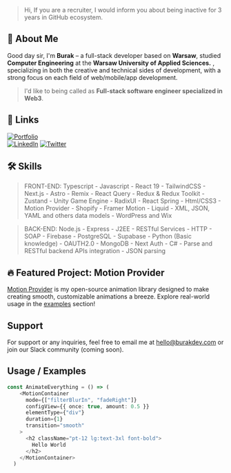> Hi, If you are a recruiter, I would inform you about being inactive for 3 years in GitHub ecosystem.

## 🚀 About Me

Good day sir, I'm **Burak** – a full-stack developer based on **Warsaw**, studied **Computer Engineering** at the **Warsaw University of Applied Sciences.** , specializing in both the creative and technical sides of development, with a strong focus on each field of web/mobile/app development.

> I'd like to being called as **Full-stack software engineer specialized in Web3**. 

## 🔗 Links

[![Portfolio](https://img.shields.io/badge/Portfolio-000?style=for-the-badge&logo=ko-fi&logoColor=white)](https://burakdev.com)  
[![LinkedIn](https://img.shields.io/badge/LinkedIn-0A66C2?style=for-the-badge&logo=linkedin&logoColor=white)](https://www.linkedin.com/in/burak-bilen-483772227/)
[![Twitter](https://img.shields.io/badge/Twitter-1DA1F2?style=for-the-badge&logo=twitter&logoColor=white)](https://twitter.com/burakdev)

## 🛠 Skills

> FRONT-END: 
Typescript - Javascript - React 19 - TailwindCSS - Next.js - Astro - Remix - React Query - Redux & Redux Toolkit - Zustand - Unity Game Engine - RadixUI - React Spring - Html/CSS3 - Motion Provider -
Shopify - Framer Motion - Liquid - XML, JSON, YAML and others data models - WordPress and Wix 

> BACK-END:
Node.js - Express - J2EE - RESTful Services - HTTP - SOAP - Firebase - PostgreSQL - Supabase - Python (Basic knowledge) - OAUTH2.0 - MongoDB - Next Auth - C# - Parse and RESTful backend
APIs integration - JSON parsing


## 🔥 Featured Project: Motion Provider

[Motion Provider](https://burakdev.com/motion-provider) is my open-source animation library designed to make creating smooth, customizable animations a breeze. Explore real-world usage in the [examples](https://burakdev.com/motion-provider/examples) section!

## Support

For support or any inquiries, feel free to email me at [hello@burakdev.com](mailto:hello@burakdev.com) or join our Slack community (coming soon).

## Usage / Examples

```typescript
const AnimateEverything = () => (
    <MotionContainer
      mode={["filterBlurIn", "fadeRight"]}
      configView={{ once: true, amount: 0.5 }}
      elementType={"div"}
      duration={1}
      transition="smooth"
    >
      <h2 className="pt-12 lg:text-3xl font-bold">
        Hello World
      </h2>
    </MotionContainer>
  )
```
